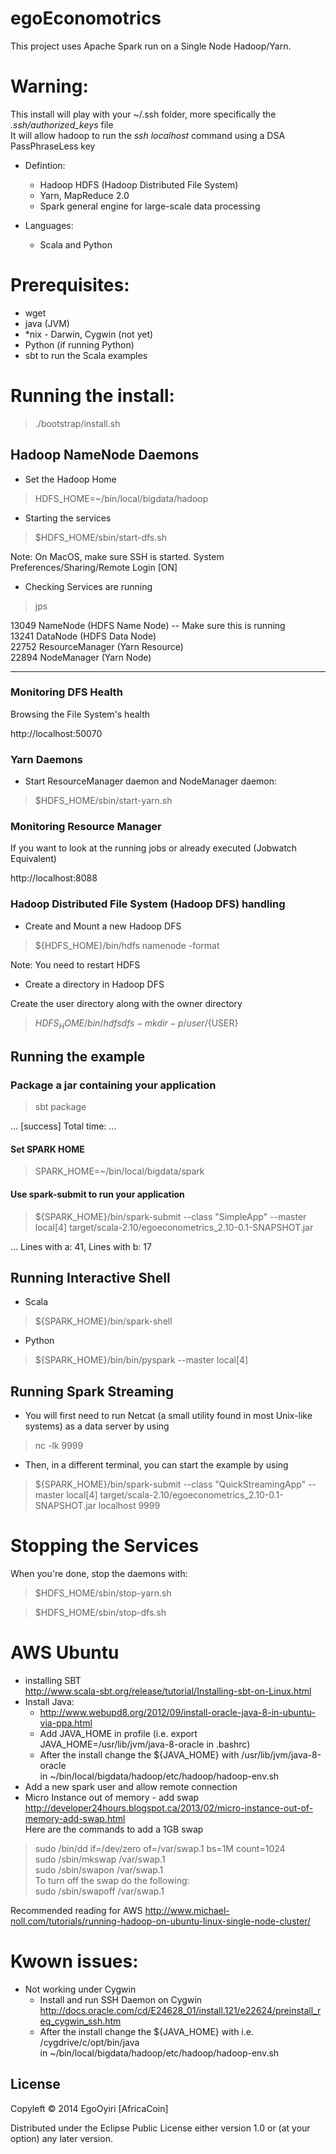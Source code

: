 egoEconomotrics
============

This project uses Apache Spark run on a Single Node Hadoop/Yarn.

# Warning:
  This install will play with your ~/.ssh folder, more specifically the <i>.ssh/authorized_keys</i> file<br>
  It will allow hadoop to run the <i>ssh localhost</i> command using  a DSA PassPhraseLess key

* Defintion:
  - Hadoop HDFS (Hadoop Distributed File System)<br>
  - Yarn, MapReduce 2.0<br> 
  - Spark general engine for large-scale data processing 

* Languages:
  - Scala and Python

# Prerequisites:
- wget
- java (JVM)
- *nix - Darwin, Cygwin (not yet)
- Python (if running Python)
- sbt to run the Scala examples

# Running the install:

> ./bootstrap/install.sh

## Hadoop NameNode Daemons

- Set the Hadoop Home
> HDFS_HOME=~/bin/local/bigdata/hadoop

- Starting the services

> $HDFS_HOME/sbin/start-dfs.sh

Note: On MacOS, make sure SSH is started. System Preferences/Sharing/Remote Login [ON]

-  Checking Services are running

> jps

13049 NameNode (HDFS Name Node) -- Make sure this is running<br>
13241 DataNode (HDFS Data Node)<br>
22752 ResourceManager (Yarn Resource)<br>
22894 NodeManager (Yarn Node)<br>

---

### Monitoring DFS Health

Browsing the File System's health

http://localhost:50070


### Yarn Daemons

- Start ResourceManager daemon and NodeManager daemon:

> $HDFS_HOME/sbin/start-yarn.sh

### Monitoring Resource Manager

If you want to look at the running jobs or already executed (Jobwatch Equivalent)

http://localhost:8088

### Hadoop Distributed File System (Hadoop DFS) handling

- Create and Mount a new Hadoop DFS

> ${HDFS_HOME}/bin/hdfs namenode -format 

Note: You need to restart HDFS


- Create a directory in Hadoop DFS

Create the user directory along with the owner directory

> ${HDFS_HOME}/bin/hdfs dfs -mkdir -p /user/${USER}


## Running the example

### Package a jar containing your application
> sbt package

...
[success] Total time: ...

#### Set SPARK HOME

> SPARK_HOME=~/bin/local/bigdata/spark

#### Use spark-submit to run your application
> ${SPARK_HOME}/bin/spark-submit --class "SimpleApp" --master local[4] target/scala-2.10/egoeconometrics_2.10-0.1-SNAPSHOT.jar

...
Lines with a: 41, Lines with b: 17

## Running Interactive Shell

* Scala
> ${SPARK_HOME}/bin/spark-shell

* Python
> ${SPARK_HOME}/bin/bin/pyspark --master local[4]

## Running Spark Streaming 

* You will first need to run Netcat (a small utility found in most Unix-like systems) as a data server by using

> nc -lk 9999

* Then, in a different terminal, you can start the example by using

> ${SPARK_HOME}/bin/spark-submit --class "QuickStreamingApp" --master local[4] target/scala-2.10/egoeconometrics_2.10-0.1-SNAPSHOT.jar localhost 9999

# Stopping the Services

When you're done, stop the daemons with:

> $HDFS_HOME/sbin/stop-yarn.sh

> $HDFS_HOME/sbin/stop-dfs.sh

# AWS Ubuntu

* installing SBT<br>
    http://www.scala-sbt.org/release/tutorial/Installing-sbt-on-Linux.html<br>
* Install Java:<br>
    - http://www.webupd8.org/2012/09/install-oracle-java-8-in-ubuntu-via-ppa.html<br>
    - Add JAVA_HOME in profile (i.e. export JAVA_HOME=/usr/lib/jvm/java-8-oracle in .bashrc)<br>
    - After the install change the ${JAVA_HOME} with /usr/lib/jvm/java-8-oracle<br>
      in ~/bin/local/bigdata/hadoop/etc/hadoop/hadoop-env.sh <br>
* Add a new spark user and allow remote connection
* Micro Instance out of memory - add swap<br>
     http://developer24hours.blogspot.ca/2013/02/micro-instance-out-of-memory-add-swap.html<br>
     Here are the commands to add a 1GB swap<br>
> sudo /bin/dd if=/dev/zero of=/var/swap.1 bs=1M count=1024<br>
> sudo /sbin/mkswap /var/swap.1<br>
> sudo /sbin/swapon /var/swap.1<br>
     To turn off the swap do the following:<br>
> sudo /sbin/swapoff /var/swap.1

Recommended reading for AWS http://www.michael-noll.com/tutorials/running-hadoop-on-ubuntu-linux-single-node-cluster/

# Kwown issues:
* Not working under Cygwin
  - Install and run SSH Daemon on Cygwin <br>
     http://docs.oracle.com/cd/E24628_01/install.121/e22624/preinstall_req_cygwin_ssh.htm
  - After the install change the ${JAVA_HOME} with i.e. /cygdrive/c/opt/bin/java<br>
     in ~/bin/local/bigdata/hadoop/etc/hadoop/hadoop-env.sh <br>

## License

Copyleft © 2014 EgoOyiri [AfricaCoin]

Distributed under the Eclipse Public License either version 1.0 or (at
your option) any later version.
